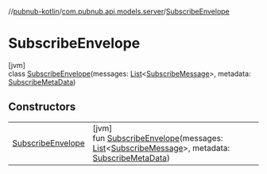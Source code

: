 //[pubnub-kotlin](../../../index.md)/[com.pubnub.api.models.server](../index.md)/[SubscribeEnvelope](index.md)

# SubscribeEnvelope

[jvm]\
class [SubscribeEnvelope](index.md)(messages: [List](https://kotlinlang.org/api/latest/jvm/stdlib/kotlin.collections/-list/index.html)&lt;[SubscribeMessage](../-subscribe-message/index.md)&gt;, metadata: [SubscribeMetaData](../-subscribe-meta-data/index.md))

## Constructors

| | |
|---|---|
| [SubscribeEnvelope](-subscribe-envelope.md) | [jvm]<br>fun [SubscribeEnvelope](-subscribe-envelope.md)(messages: [List](https://kotlinlang.org/api/latest/jvm/stdlib/kotlin.collections/-list/index.html)&lt;[SubscribeMessage](../-subscribe-message/index.md)&gt;, metadata: [SubscribeMetaData](../-subscribe-meta-data/index.md)) |
